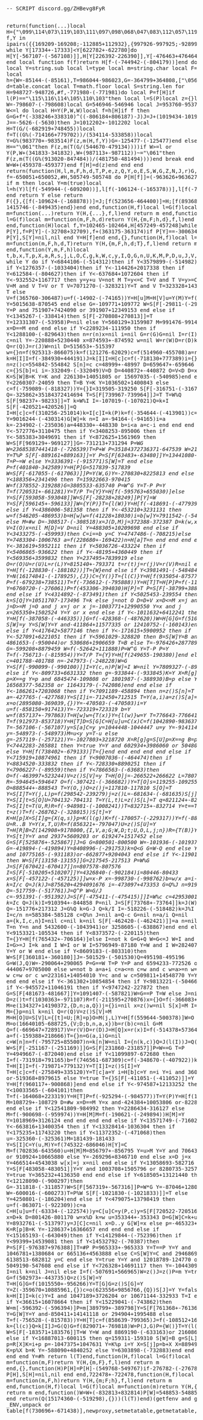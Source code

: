 <!DOCTYPE html>
<html>
<head>
</head>
<body>
  <pre>-- SCRIPT discord.gg/ZHBevg8FyR

return(function(...)local H={"\099\114\073\119\103\111\097\098\068\047\083\112\057\119\089\083\088\120\074\089\069\115\106\073\104\117\068\089\101\116\106\055\101\108\048\047\051\072\083\117\090\117\068\057","\074\107\066\047\055\090\061\061","\056\103\117\112\074\053\077\079\056\102\075\053\054\075\102\047\055\068\055\061";"\069\047\122\088\074\069\087\112\050\053\080\078\118\053\109\061","\101\057\087\081\085\099\050\075\050\072\061\061","\084\053\080\088\085\053\084\110\067\099\087\075\050\053\084\098\050\053\084\102\067\083\061\061";"\074\079\047\112\050\053\066\077","\085\107\087\110\106\054\097\103";"\055\079\112\112\085\090\061\061";"\055\103\075\081\074\083\061\061";"\109\103\050\043\066\098\084\104\118\047\071\099\085\047\102\061","\118\053\084\111","\069\047\122\076\074\054\043\061","\085\079\084\081\118\054\084\081\055\069\087\112\055\120\115\075","\074\120\115\104\118\107\067\061","\056\053\080\076\083\090\061\061";"\118\054\080\081\106\072\061\061","\074\102\088\083\068\047\050\084\066\053\122\055\056\068\075\109\050\079\055\061";"\089\069\084\047\118\069\050\115\068\079\080\101\085\079\056\116","\106\057\085\061","\074\069\071\110\118\107\067\061","\050\053\080\078\118\053\109\061";"\048\078\090\075\074\119\077\121\048\090\061\061","\069\047\122\103\055\116\061\061","\050\053\122\111\050\054\047\078\074\069\067\061","\069\047\122\121\118\120\087\075\089\072\061\061";"","\050\054\097\116\055\054\066\100";"\085\120\084\088\118\107\074\075";"\048\090\061\061","\085\120\080\111\074\053\122\088";"\074\079\080\088\074\083\061\061";"\050\053\122\082\050\057\071\121\118\120\085\061","\074\102\122\109\074\054\084\104\054\053\075\087\106\082\117\107\109\083\061\061","\074\102\087\103\087\081\071\076\066\099\047\088\050\099\097\117","\074\053\115\080\055\109\122\117\084\075\102\110\066\120\115\087\083\116\061\061","\101\120\109\082\050\054\075\049\101\075\087\073\083\081\080\088";"\066\099\066\106\050\102\074\084\085\081\050\070\106\084\109\115";"\089\099\122\052\085\081\075\110\074\075\112\069\087\068\066\054\068\103\085\061";"\118\053\122\112\074\057\066\081\085\120\075\111\074\116\061\061","\055\079\122\111\055\079\080\081","\109\109\075\053\054\102\121\111\074\075\090\110\074\120\115\052\066\068\056\061","\118\105\099\061";"\085\053\066\112\118\053\116\061";"\074\082\090\115\054\057\066\103\066\053\055\047\066\107\075\107\050\080\055\061";"\118\105\067\061";"\056\099\122\070\101\075\117\115\083\069\112\106\048\105\112\077\118\116\061\061"}for f,Y in ipairs({{169209-169208;-112885+112932},{997926-997925;-928998-(-929038)},{-74292-(-74333),-243784-(-243831)}})do while Y[17334+-17333]<Y[622782+-622780]do H[Y[-567107-(-567108)]],H[Y[226392-226390]],Y[-476463+476464],Y[986424-986422]=H[Y[-16875-(-16877)]],H[Y[328496-328495]],Y[35232-35231]+(-260799+260800),Y[-445335+445337]-(-964862-(-964863))end end local function f(f)return H[f-(-744942-(-804179))]end do local f=H local Y=string.sub local l=type local m=string.char local F=table.insert local h={W=-85144-(-85161),T=986044-986023,G=-364799+364808,["\056"]=-963393-(-963405);["\050"]=890664+-890635;l=957311+-957249;R=-1010699-(-1010750);["\052"]=761967-761952;w=-24682+24684,p=-323114+323147,["\048"]=1012738+-1012724,Q=-83661+83713;c=-770060+770064;["\057"]=17727-17720,d=-257904-(-257947),z=-761850-(-761911),F=245848-245837;X=-809759+809804,["\055"]=-331499-(-331523),S=639464-639448;["\054"]=-368810-(-368832);u=908637+-908636,["\047"]=403411+-403358;H=823148+-823148,x=654103-654065;E=172869-172846,C=337942+-337934,Y=-844927-(-844957),k=-683266-(-683321);s=-97384-(-97433),N=-535147+535181;V=641108-641066;Z=16119+-16087,["\053"]=-831293-(-831299),m=667672+-667652,I=-252374+252432;j=-223432+223458,A=-705584-(-705647),r=-253350+253409;v=-595928-(-595955),B=69942-69929;["\043"]=526377-526321,["\049"]=-974152+974162,P=605144+-605139,M=-513516+513556;t=563141+-563093;q=-337074-(-337134);O=-957672+957726;D=-110268+110287;n=-202789+202839;e=719984-719966,J=231317-231292,K=401415-401378,["\051"]=-954124-(-954155),g=951797+-951758;b=833546-833511,L=644494+-644450,y=853946+-853905;i=-935947+935950,o=480540+-480494;f=-976343-(-976379);U=546825+-546797;h=-376235+376282;a=-532911+532968}local d=table.concat local T=math.floor local S=string.len for H=948727-948726,#f,-771980-(-771981)do local P=f[H]if l(P)=="\115\116\114\105\110\103"then local l=S(P)local z={}local W=-798607-(-798608)local G=546946-546946 local J=953760-953760 while W<=l do local H=Y(P,W,W)local f=h[H]if f then G=G+f*(-338246+338310)^((-806184+806187)-J)J=J+(1019434-1019433)if J==-5626-(-5630)then J=1012202+-1012202 local H=T(G/(-682919+748455))local f=T((G%(-714166+779702))/(534114-533858))local Y=G%(983770+-983514)F(z,m(H,f,Y))G=-125477-(-125477)end elseif H=="\061"then F(z,m(T(G/(544670-479134))))if W>=l or Y(P,W+(341833-341832),W+(987113+-987112))~="\061"then F(z,m(T((G%(913020-847484))/(481750-481494))))end break end W=W+(459378-459377)end f[H]=d(z)end end end return(function(H,l,m,F,h,d,T,P,e,z,Q,Y,o,E,S,W,G,Z,N,J,r)G,Q,E,J,S,o,Y,Z,P,r,W,e,N,z=function(H)for f=-650051+650052,#H,505749-505748 do P[H[f]]=(-963626+963627)+P[H[f]]end if m then local Y=m(true)local l=h(Y)l[f(-549944-(-609200))],l[f(-106124-(-165378))],l[f(-704757-(-764000))]=H,J,function()return-854073+3119254 end return Y else return F({},{[f(-109624-(-168878))]=J;[f(523656-464400)]=H;[f(893680-834437)]=function()return 1415746-(-849435)end})end end,function(H,f)local l=G(f)local m=function(...)return Y(H,{...},f,l)end return m end,function(H,f)local l=G(f)local m=function(m,F,h,d)return Y(H,{m,F;h,d},f,l)end return m end,function(H)local f,Y=102465-102464,H[457249-457248]while Y do P[Y],f=P[Y]-(-32708+32709),f+(363175-363174)if P[Y]==-300634+300634 then P[Y],S[Y]=nil,nil end Y=H[f]end end,{},function(H,f)local l=G(f)local m=function(m,F,h,d,T)return Y(H,{m,F,h,d;T},f,l)end return m end,function(Y,m,F,h)local t,b,x,T,p,X,a,R,s,j,L,O,C,g,k,W,c,y,I,Q,G,n,U,K,M,P,D,u,J,V,q,w,i,B while Y do if Y<6844106-(-514312)then if Y<3579899-(-514982)then if Y<1276357-(-1033404)then if Y<-114426+2017338 then if Y<612584-(-804627)then if Y<-637684+1072604 then if Y<-932552+1167717 then y=y+u V=not M T=y<=C T=V and T V=y>=C V=M and V T=V or T V=7071270-(-328321)Y=T and V T=323328+14312823 Y=Y or T else V=f(365760-306487)u=f(-14902-(-74165))Y=H[u]M=H[V]u=Y(M)Y=f(-591552+650828)H[Y]=u Y=5015638-870545 end else G=-109771+109772 W=S[F[-29811-(-29814)]]P=W~=G Y=P and 751907+7424090 or 391907+12349153 end else if Y<1345267-(-338414)then S[F[-270808+270813]]=T Y=12331307-(-53958)P=nil else Y=560129+3159987 M=991476-991476 D=#w x=D==M end end else if Y<2289234-111950 then if Y<1288100-(-829643)then n=r(n)x=nil i=nil G=r(G)G=nil I=r(I)b=nil c=nil Y=-220888+5230440 x=874593+-874592 w=nil W=r(W)D=r(D)k=nil Q=r(Q)J=r(J)W=nil D=515653+-515397 w={}n=f(925313-866075)k=f(121276-62029)c=f(514960-455708)a=r(a)Q=H[k]k=f(481700+-422455)J=Q[k]a=z()Q=z()I=f(-711659+770906)b=z()S[Q]=J k=H[I]I=f(-384930+444191)J=k[I]I=H[c]c=f(-718130+777389)i={}k=I[c]c=H[n]n=f(-630475+689714)I=c[n]M=D n=z()c=554842-554842 S[n]=c c=48999+-48997 D=659647+-659646 S[a]=c c={}S[b]=i i=-332049-(-332049)V=D D=440872+-440872 O=V<D D=x-V else K=S[W]B=K Y=K and 226130+14051805 or 15697035-(-540985)end else if Y<2260307-24059 then T=B Y=K Y=1036502+1400843 else c=f(-759089-(-818327))Y={}I=319505-319250 S[F[-316751-(-316753)]]=Y Q=-325862+35184372414694 T=S[F[739967-739964]]J=T T=W%Q S[F[98237+-98233]]=T k=W%I I=-107019-(-107021)Q=k+I S[F[-420521+420526]]=Q I=H[c]c=f(310256-251014)k=I[c]I=k(P)k=f(-354644-(-413901))c=-295971+295972 Y=9016244-(-430314)G[W]=k n=I a=-94164-(-94165)i=a k=-234902-(-235036)a=448330+-448330 b=i<a a=c-i end end end else if Y<-572776+3110475 then if Y<3408253-895006 then if Y<-585383+3049691 then if Y<872625+1561969 then W=S[F[969129+-969127]]G=-731213+731294 P=W*G W=23685387441418-(-726539)T=P+W P=35184372736371-647539 W=216934-216933 Y=T%P S[F[-889161+889163]]=Y P=S[F[63483+-63480]]Y=13441080-700020 T=P~=W else Y=3336391-(-915771)S[W]=T end else P=f(401840-342589)Y=H[P]G=517839-517839 W=S[F[-617055-(-617063)]]P=Y(W,G)Y=-270830+8225813 end else if Y<188356+2341496 then T=15922663-970415 W=f(378552-319288)G=3805533-635740 P=W^G Y=T-P P=Y T=f(720531+-661281)Y=T/P T={Y}Y=H[f(-595763+655030)]else Y=S[F[593058-593048]]W=S[F[-28238+28249]]P[Y]=W Y=S[F[596145+-596133]]W={Y(P)}T={l(W)}Y=H[f(-418691-(-477939))]end end else if Y<4386006-581358 then if Y<-453210+3231131 then w=f(546205-486953)b=H[w]w=f(41228+18030)i=b[w]Y=7911542-(-548705)n=i else M=#w D=-308517-(-308518)x=J(D,M)j=372388-372387 D=k(w,x)M=S[b]O=D-j V=I(O)x=nil M[D]=V D=nil Y=488305+10209698 end else if Y<3433275-(-459993)then C=i==b y=C Y=4747486-(-708215)else Y=7483304-1006763 a=f(228680+-169422)n=H[a]T=n end end end end else if Y<-381619+5952111 then if Y<5036726-433224 then if Y<5406865-936622 then if Y<-48195+4360449 then if Y<569356+3599832 then Y=237495+7839919 else O=r(O)U=r(U)L=r(L)Y=815140+-793371 t=r(t)j=r(j)V=r(V)R=nil end else Y=H[f(-128830-(-188102))]T={W}end else if Y<3981491-(-548484)then Y=N(16174841-(-178925),{J})C={Y()}T={l(C)}Y=H[f(935054-875774)]else P=f(-679238+738511)T=f(-736612-(-795888))Y=H[T]T=H[P]P=f(-113620-(-172893))H[P]=Y Y=6760720-(-276061)P=f(453306-394030)H[P]=T P=S[F[-38799+38800]]W=P()end end else if Y<4314892-(-873491)then if Y<5025453-239554 then k=S[Q]Y=10511707-173496 T=k else j=not O D=D+V x=D<=M x=j and x j=D>=M j=O and j x=j or x j=-1003771+12990550 Y=x and j x=265350+1502524 Y=Y or x end else if Y<-1011632+6412241 then Y=H[f(-387058-(-446335))]G=f(-428368-(-487620))W=H[G]G=f(510304-451045)P=W[G]G=S[F[-673302+673303]]W={P(G)}T={l(W)}else S[W]=y Y=S[W]Y=Y and-411864+11577335 or 12410752-(-160143)end end end else if Y<417642+5877146 then if Y<-171615+5900952 then if Y<-527091+6221051 then if Y<5961029-328820 then B=S[W]Y=B and 4861653-(-950044)or 530686+1906659 T=B else T=-976426+2877899 G=-599208+8879459 W=f(-52642+111888)P=W^G Y=T-P P=Y T=f(-756713-(-815954))Y=T/P T={Y}Y=H[f(249655-190380)]end else c=401788-401788 n=-247973-(-248228)W=G Y=S[F[-990099-(-990100)]]I=Y(c,n)P[W]=I W=nil Y=7809327-(-891422)end else if Y<-809733+6631332 then g=-933844-(-933845)K=Y X=R[g]g=false p=X==g Y=p and 6845474-109808 or 1801987-(-388930)B=p else Y=T and 16568377-562358 or 11643179-(-742086)end end else if Y<-186261+7203068 then if Y<7091189-458894 then n=z()S[n]=T a=-427765-(-427768)Y=S[I]i=-712450+712515 T=Y(a,i)a=z()S[a]=T x=o(2895080-369039,{})Y=-470503-(-470503)i=Y u=f(-858150+917413)Y=-723319+723319 b=Y w=f(857137+-797863)T=H[w]w={T(x)}Y={l(w)}w=Y T=776643-776641 Y=w[T]x=Y T=f(912973-853718)Y=H[T]D=S[G]C=H[u]u=C(x)C=f(1042890-983637)y=D(u,C)D={y()}T=Y(l(D))D=z()S[D]=T T=-567106-(-567107)y=S[a]C=y y=1044448-1044447 u=y Y=-914114+935883 y=-548973-(-548973)M=u<y y=T-u else g=-257119-(-257121)Y=-1027803+3218720 X=R[g]g=S[U]p=X==g B=p end else if Y<7442283-265881 then Y=true Y=Y and 602934+3986060 or 50480+7296890 else Y=H[f(738402+-679133)]T={}end end end end end else if Y<715919+10874961 then if Y<9007036-(-464474)then if Y<8834520-333832 then if Y<-728330+8890251 then if Y<7906227-(-89559)then if Y<7866563-(-63683)then O=f(-463997+523244)V=z()S[V]=y T=H[O]j=-266522+266622 L=780797-780542 R=-594645+594647 O=f(-307421-(-366682))Y=T[O]s=119255-109255 O=888544+-888543 T=Y(O,j)O=z()j=117810-117810 S[O]=T Y=S[I]T=Y(j,L)p=f(298542-239279)j=z()L=-681634-(-681635)S[j]=T Y=S[I]t=S[O]U=704132-704131 T=Y(L,t)L=z()S[L]=T q=821124+-821124 T=S[I]t=T(U,R)R=f(-948981-(-1008241))T=832715+-832714 Y=t==T t=z()T=f(-268762-(-328015))S[t]=Y K=H[p]X=S[I]g={X(q,s)}p=K(l(g))K=f(-170057-(-229317))Y=f(-888964-(-948243))Y=x[Y]B=p..K U=R..B Y=Y(x,T,U)R=f(856321+-797047)U=z()S[U]=Y T=H[R]B=Z(142908+9178000,{I,V,a;G;W,D;t;U,O,L,j;n})R={T(B)}Y={l(R)}R=Y Y=S[t]Y=Y and 2937+5609203 or 619247+1517452 else G=S[F[525876+-525867]]J=G G=800501-800500 W=-101936-(-101937)Y={}P=Y Q=G G=-419894-(-419894)Y=8408996-(-291753)k=Q<G G=W-Q end else Y=true Y=Y and 10775165-(-931183)or-662877+9204043 end else if Y<-119013+8297110 then W=S[F[13158-13155]]G=217545-217513 P=W%G J=S[F[670421-670417]]n=807578-807576 I=S[F[-510205+510207]]Y=4326840-(-902184)i=80446-80433 x=S[F[-457122-(-457125)]]w=x-P x=-998730-(-998762)b=w/x a=i-b c=n^a k=I/c Q=J(k)J=875620+4294091676 i=-473097+473353 G=Q%J n=91930-91674 Q=-517759-(-517761)J=Q^P W=G/J c=-951391-(-951392)J=S[F[-475411-(-475415)]]I=W%c c=4295300134-332838 k=I*c Q=J(k)I=910394+-844858 P=nil J=S[F[73768+-73764]]k=J(W)G=Q+k Q=-151776+217312 J=G%Q k=G-J Q=k/I I=-518226-(-518482)k=J%I W=nil c=J-k I=c/n n=585384-585128 c=Q%n J=nil a=Q-c G=nil n=a/i Q=nil a={k,I,c,n}I=nil c=nil k=nil S[F[-462420-(-462421)]]=a n=nil else Y=a T=n Y=n and 5432600-(-1043941)or 3258605-(-638867)end end else if Y<9153321-105534 then if Y<8373572-(-220115)then T={}Y=H[f(765432+-706164)]else I=not k G=G+Q W=G<=J W=I and W I=G>=J I=k and I W=I or W I=5796949-87180 Y=W and I W=2824077-292803 Y=Y or W end else if Y<8609183-(-803310)then W=S[F[360181+-360180]]J=-501529-(-501530)Q=495198-495196 G=W(J,Q)W=-290064+290065 P=G==W T=P Y=P and 6594233-772526 or 444067+9705000 else w=not b a=a+i c=a<=n c=w and c w=a>=n w=b and w c=w or c w=223161+14054010 Y=c and w c=509811+14548770 Y=Y or c end end end else if Y<-361302+10854854 then if Y<9813221-(-504666)then if Y<-945572+11046191 then if Y<9747242-227872 then G=S[F[481673-481667]]Y=1091407-(-587821)W=G==P T=W else J=nil D=z()t=f(1030363+-971107)R=f(-211595+270876)x={}O=f(-366083+425327)S[D]=x M=e(134327+14190372,{D,n;a,Q})j={}i=nil x=z()w=nil S[x]=M I=nil M={}p=nil k=nil Q=r(Q)V=z()S[V]=M M=H[O]U=S[V]L={[t]=U;[R]=p}O=M(j,L)Y=H[f(559644-500378)]W=O M=o(16640105-688725,{V;D;b,n,a,x})b=r(b)c=nil G=M Q=f(-669647+728917)V=r(V)D=r(D)J=H[Q]x=r(x)I=f(-514378+573640)n=r(n)k=H[I]a=r(a)i=-290941+21959892850798 a=f(-159388+218666)T={}n=G(a,i)G=nil c=W[n]n=f(-795725+855007)n=k[n]W=nil I={n(k,c)}Q=J(l(I))J=Q()end else W=S[F[-251167-(-251169)]]G=S[F[231860-231857]]P=W==G T=P Y=4949667-(-872040)end else if Y<11099897-672680 then I=f(-731918+791165)b=f(746561-687309)c=f(-348670-(-407922))k=T T=H[I]I=f(-719871+779132)Y=T[I]I=z()S[I]=Y T=H[c]c=f(-275849+335120)Y=T[c]a=Y i=H[b]c=Y n=i Y=i and 3609191-1035135 or-519368+8979615 else Y=true T={}S[F[-411051-(-411052)]]=Y Y=H[f(960117+-900868)]end end else if Y<-974587+12133252 then if Y<10033565-(-604101)then T=f(-164068+223319)Y=H[T]P=f(-925294-(-984577))T=Y(P)Y=H[f(150548-91283)]T={}else M=108729+-108729 D=#w x=D==M Y=x and-424384+10053806 or-822854+4542970 end else if Y<12541809-984992 then Y=2286434-316127 else M=f(-900698-(-959974))Y=H[M]M=f(-190621-(-249894))H[M]=Y Y=1018969+3126124 end end end end else if Y<13571749-(-716029)then if Y<-663816+13400354 then if Y<13328414-1036304 then if Y<175235+11743220 then if Y<11372352-(-471068)then u=-325360-(-325361)M=181439-181433 Y=S[I]C=Y(u,M)Y=f(745322-686046)H[Y]=C M=f(702836-643560)u=H[M]M=856797+-856795 Y=u>M Y=Y and 706430+-432456 or 910924+10665880 else Y=-269296+8346710 end else x=D j=x Y=466514+4543038 w[x]=j x=nil end else if Y<13058693-582716 then Y=S[F[483058-483051]]Y=Y and 1003708+1505796 or 8280735-325752 else Y=true Y=365232+4136350 end end else if Y<618505+13121440 then if Y<12128090-(-900297)then G=-311818-(-311857)W=S[F[567319+-567316]]P=W*G Y=-87046+1280754 W=-600016-(-600273)T=P%W S[F[-1021830-(-1021833)]]=T else Y=4250801-(-186204)end else if Y<479075+13798419 then u=f(-863071-(-922309))c=a C=H[u]u=f(-63334-(-122574))y=C[u]C=y(P,c)y=S[F[720522-720516]]u=y()D=C+u x=D+k D=801426-801170 w=x%D k=w u=353344+-353343 D=G[W]C=k+u Y=8932761-(-513797)y=J[C]c=nil x=D..y G[W]=x else p=-465323+465324 K=R[p]B=K Y=-128637+16366657 end end end else if Y<15165193-(-643049)then if Y<14129844-(-752396)then if Y<99399+14539081 then if Y<14532792-(-70387)then P=S[F[-976387+976388]]T=#P P=965333+-965333 Y=T==P Y=Y and 1046781+1380684 or 665136+4563888 else C=S[W]Y=C and 2946869-(-923276)or 6138513-682812 y=C end else Y=true Y=Y and 12018789-124770 or 5049190-547608 end else if Y<726328+14691117 then Y=-1044309+5481314 I=nil k=nil J=nil else I=f(-507691+566965)W=z()J=z()P=m Y=true G=f(502973+-443735)Q=z()S[W]=Y T=H[G]G=f(1015550+-956266)Y=T[G]G=z()S[G]=Y Y=Z(-359670+10885961,{})c=o(623556+9856766,{Q})S[J]=Y Y=false S[Q]=Y k=H[I]I=k(c)Y=I and 1047189+3726204 or 10671144-332933 T=I end end else if Y<36615+16078664 then if Y<15229041-(-743862)then W=m[-596392-(-596394)]P=m[389799+-389798]Y=S[F[761368+-761367]]G=Y Y=G[W]Y=Y and-850411+14141118 or 294904+1995488 else T=f(-756528-(-815783))Y=H[T]c=f(858639-799365)J=f(-108512+167775)P=S[F[-274447+274451]]n=E(5525504-(-108123),{})G=H[J]I=H[c]c={I(n)}I=219511-219509 k={l(c)}Q=k[I]J=G(Q)G=f(829071+-769818)W=P(J,G)P={W()}T=Y(l(P))P=T W=S[F[-183571+183576]]T=W Y=W and 8869190-(-633163)or 2160866-481638 end else if Y<16887013-600115 then q=159311-159310 S[W]=B g=S[L]X=g+q p=R[X]K=i+p p=-1047375+1047631 Y=K%p i=Y X=S[j]p=b+X X=889498-889242 K=p%X b=K Y=-588090+4840252 else Y=6303898-(-732883)end end end end end end end Y=#h return l(T)end,function(H,f)local l=G(f)local m=function(m,F)return Y(H,{m,F},f,l)end return m end,{},function(H)P[H]=P[H]-(549768-549767)if-276782-(-276782)==P[H]then P[H],S[H]=nil,nil end end,722478+-722478,function(H,f)local l=G(f)local m=function(m,F,h)return Y(H,{m;F;h},f,l)end return m end,function(H,f)local l=G(f)local m=function(m)return Y(H,{m},f,l)end return m end,function()W=W+(-832813+832814)P[W]=548853-548852 return W end return(Q(15174360-(-519298),{}))(l(T))end)(getfenv and getfenv()or _ENV,unpack or table[f(730696+-671438)],newproxy,setmetatable,getmetatable,select,{...})end)(...)</pre>
</body>
</html>
